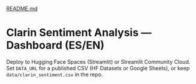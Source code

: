 [README.md](https://github.com/user-attachments/files/21846702/README.md)
# Clarin Sentiment Analysis — Dashboard (ES/EN)

Deploy to Hugging Face Spaces (Streamlit) or Streamlit Community Cloud.
Set `DATA_URL` for a published CSV (HF Datasets or Google Sheets), or keep `data/clarin_sentiment.csv` in the repo.
